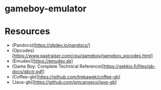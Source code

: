 # gameboy-emulator

# Resources
- (Pandocs)[https://gbdev.io/pandocs/]
- (Opcodes)[https://www.pastraiser.com/cpu/gameboy/gameboy_opcodes.html]
- (Emudev)[https://emudev.de]
- (Game Boy: Complete Technical Reference)[https://gekkio.fi/files/gb-docs/gbctr.pdf]
- (Coffee-gb)[https://github.com/trekawek/coffee-gb]
- (Java-gb)[https://github.com/pmcanseco/java-gb]